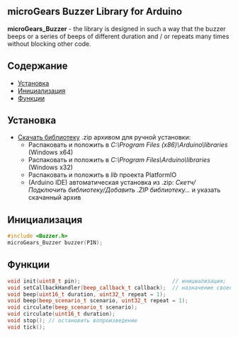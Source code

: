 ## microGears Buzzer Library for Arduino

**microGears_Buzzer** - the library is designed in such a way that the buzzer beeps or a series of beeps of different duration and / or repeats many times without blocking other code.

## Содержание

- [Установка](#install)
- [Инициализация](#init)
- [Функции](#functions)

<a id="install"></a>

## Установка

- [Скачать библиотеку](https://github.com/microGears/microGears_Buzzer/archive/refs/heads/master.zip) .zip архивом для ручной установки:
  - Распаковать и положить в _C:\Program Files (x86)\Arduino\libraries_ (Windows x64)
  - Распаковать и положить в _C:\Program Files\Arduino\libraries_ (Windows x32)
  - Распаковать и положить в _lib_ проекта PlatformIO
  - (Arduino IDE) автоматическая установка из .zip: _Скетч/Подключить библиотеку/Добавить .ZIP библиотеку…_ и указать скачанный архив

<a id="init"></a>

## Инициализация

```cpp
#include <Buzzer.h>
microGears_Buzzer buzzer(PIN);
```

<a id="functions"></a>

## Функции

```cpp
void init(uint8_t pin);                             // инициализация;
void setCallbackHandler(beep_callback_t callback);  // назначение своего обработчика для воспроизведения звука
void beep(uint16_t duration, uint32_t repeat = 1);
void beep(beep_scenario_t scenario, uint32_t repeat = 1);
void circulate(beep_scenario_t scenario);
void circulate(uint16_t duration);
void stop(); // остановить вопроизведение
void tick();
```
